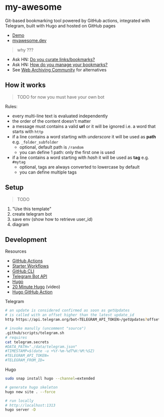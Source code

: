 # my-awesome

Git-based bookmarking tool powered by GitHub actions, integrated with Telegram, built with Hugo and hosted on GitHub pages

* [Demo](https://my-awesome.github.io/my-awesome-template)
* [myawesome.dev](https://myawesome.dev)

> why ???

* Ask HN: [Do you curate links/bookmarks?](https://news.ycombinator.com/item?id=22158218)
* Ask HN: [How do you manage your bookmarks?](https://news.ycombinator.com/item?id=22105561)
* See [Web Archiving Community](https://github.com/ArchiveBox/ArchiveBox/wiki/Web-Archiving-Community) for alternatives

## How it works

> TODO for now you must have your own bot

Rules:
* every multi-line text is evaluated independently
* the order of the content doesn't matter
* a message must contains a valid **url** or it will be ignored i.e. a word that starts with `http`
* if a line contains a word starting with *underscore* it will be used as **path** e.g. `_folder_subfolder`
    - optional, default path is `/random`
    - you can define 1 path: only the first one is used
* if a line contains a word starting with *hash* it will be used as **tag** e.g. `#mytag`
    - optional, tags are always converted to lowercase by default
    - you can define multiple tags

## Setup

> TODO

1. "Use this template"
2. create telegram bot
3. save env (show how to retrieve user_id)
4. diagram

## Development

Resources

* [GitHub Actions](https://docs.github.com/en/actions)
* [Starter Workflows](https://github.com/actions/starter-workflows)
* [GitHub CLI](https://cli.github.com/manual)
* [Telegram Bot API](https://core.telegram.org/bots/api#getupdates)
* [Hugo](https://gohugo.io/documentation)
* [20 Minute Hugo](https://www.youtube.com/playlist?list=PLbWvcwWtuDm1OpcbohZTOwwzmc8SMmlBD) (video)
* [Hugo GitHub Action](https://github.com/marketplace/actions/hugo-setup)

Telegram

```bash
# an update is considered confirmed as soon as getUpdates
# is called with an offset higher than the latest update_id
http https://api.telegram.org/bot<TELEGRAM_API_TOKEN>/getUpdates?offset=<TELEGRAM_OFFSET>

# invoke manully (uncomment "source")
.github/scripts/telegram.sh
# requires
cat telegram.secrets 
#DATA_PATH="./data/telegram.json"
#TIMESTAMP=$(date -u +%Y-%m-%dT%H:%M:%SZ)
#TELEGRAM_API_TOKEN=
#TELEGRAM_FROM_ID=
```

Hugo

```bash
sudo snap install hugo --channel=extended

# generate hugo skeleton
hugo new site . --force

# run locally
# http://localhost:1313
hugo server -D
```
